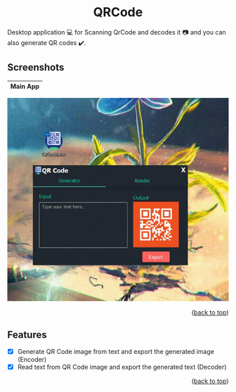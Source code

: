 <div id="top"></div>
<h1 align="center"> QRCode </h1>

Desktop application 💻 for Scanning QrCode and decodes it 📷 and you can also generate QR codes ✔️.<br />

## Screenshots
Main App           |
:---------------------:|
![Main App - screenshot](screenshots/QR.gif) 

<p align="right">(<a href="#top">back to top</a>)</p>

## Features
* [x] Generate QR Code image from text and export the generated image (Encoder)
* [x] Read text from QR Code image and export the generated text (Decoder)

<p align="right">(<a href="#top">back to top</a>)</p>
